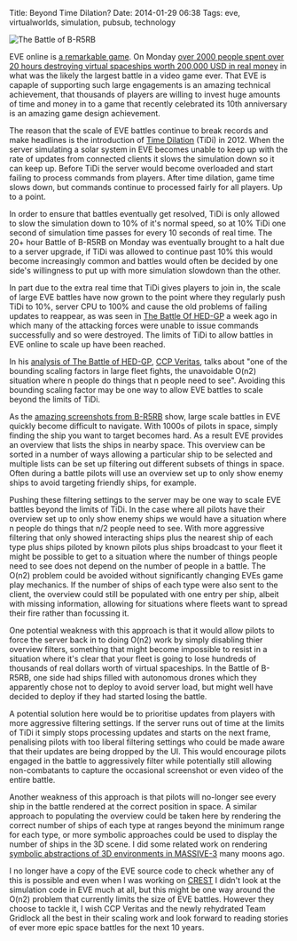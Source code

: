 Title: Beyond Time Dilation?
Date: 2014-01-29 06:38
Tags: eve, virtualworlds, simulation, pubsub, technology

![The Battle of B-R5RB](http://i.imgur.com/LOVyhw4.jpg "The Battle of B-R5RB")

EVE online is [a remarkable game](http://community.eveonline.com/news/news-channels/eve-online-news/eve-online-featured-in-applied-design-at-the-museum-of-modern-art/). On Monday [over 2000 people
spent over 20 hours destroying virtual spaceships worth 200,000 USD in
real money](http://themittani.com/news/b-r5rb-biggest-battle-all-eve) in what was the likely the largest battle in a video game
ever. That EVE is capaple of supporting such large engagements is an
amazing technical achievement, that thousands of players are willing
to invest huge amounts of time and money in to a game that recently
celebrated its 10th anniversary is an amazing game design achievement.

The reason that the scale of EVE battles continue to
break records and make headlines is the introduction of [Time
Dilation](http://massively.joystiq.com/2011/10/02/eve-evolved-time-dilation-and-the-war-on-lag/) (TiDi) in 2012. When the server simulating a solar system in
EVE becomes unable to keep up with the rate of updates from connected
clients it slows the simulation down so it can keep up. Before TiDi the
server would become overloaded and start failing to process commands
from players. After time dilation, game time slows down, but commands
continue to processed fairly for all players. Up to a point.

In order to ensure that battles eventually get resolved, TiDi is only
allowed to slow the simulation down to 10% of it's normal speed, so at
10% TiDi one second of simulation time passes for every 10 seconds of
real time. The 20+ hour Battle of B-R5RB on Monday was eventually
brought to a halt due to a server upgrade, if TiDi was allowed to
continue past 10% this would become increasingly common and battles
would often be decided by one side's willingness to put up with more
simulation slowdown than the other.

In part due to the extra real time that TiDi gives players to join in,
the scale of large EVE battles have now grown to the point where they
regularly push TiDi to 10%, server CPU to 100% and cause the old
problems of failing updates to reappear, as was seen in [The Battle Of HED-GP](http://themittani.com/news/day-servers-didnt-die) a week ago in which many of the attacking
forces were unable to issue commands successfully and so were
destroyed. The limits of TiDi to allow battles in EVE online to scale
up have been reached.

In his [analysis of The Battle of HED-GP](http://community.eveonline.com/news/dev-blogs/what-a-hed-ache/), [CCP Veritas](https://twitter.com/CCP_Veritas), talks about "one
of the bounding scaling factors in large fleet fights, the unavoidable
O(n2) situation where n people do things that n people need to
see". Avoiding this bounding scaling factor may be one way to allow
EVE battles to scale beyond the limits of TiDi.

As the [amazing screenshots from B-R5RB](http://imgur.com/a/10lG2) show, large scale battles in
EVE quickly become difficult to navigate. With 1000s of pilots in
space, simply finding the ship you want to target becomes hard. As a result EVE provides an overview that lists the ships
in nearby space. This overview can be sorted in a number of ways
allowing a particular ship to be selected and multiple lists can be
set up filtering out different subsets of things in space. Often during a
battle pilots will use an overview set up to only show enemy ships to
avoid targeting friendly ships, for example.

Pushing these filtering settings to the server may be one way to scale
EVE battles beyond the limits of TiDi. In the case where all pilots
have their overview set up to only show enemy ships we would have a
situation where n people do things that n/2 people need to see. With
more aggressive filtering that only showed interacting ships plus the
nearest ship of each type plus ships piloted by known pilots plus
ships broadcast to your fleet it might be possible to get to a
situation where the number of things people need to see does not
depend on the number of people in a battle. The O(n2) problem could be avoided
without significantly changing EVEs game play mechanics. If the number
of ships of each type were also sent to the client, the overview could still
be populated with one entry per ship, albeit with missing information,
allowing for situations where fleets want to spread their fire rather
than focussing it.

One potential weakness with this approach is that it would allow
pilots to force the server back in to doing O(n2) work by simply
disabling thier overview filters, something that might become
impossible to resist in a situation where it's clear that your fleet
is going to lose hundreds of thousands of real dollars worth of
virtual spaceships. In the Battle of B-R5RB, one side had ships filled
with autonomous drones which they apparently chose not to deploy to
avoid server load, but might well have decided to deploy if they had
started losing the battle.

A potential solution here would be to prioritise updates from players
with more aggressive filtering settings. If the server runs out of
time at the limits of TiDi it simply stops processing updates and
starts on the next frame, penalising pilots with too liberal filtering
settings who could be made aware that their updates are being dropped
by the UI. This would encourage pilots engaged in the battle to
aggressively filter while potentially still allowing non-combatants to
capture the occasional screenshot or even video of the entire battle.

Another weakness of this approach is that pilots will no-longer see
every ship in the battle rendered at the correct position in space. A
similar approach to populating the overview could be taken here by
rendering the correct number of ships of each type at ranges beyond
the minimum range for each type, or more symbolic approaches could be
used to display the number of ships in the 3D scene. I did some
related work on rendering [symbolic abstractions of 3D environments in
MASSIVE-3](http://ieeexplore.ieee.org/xpl/articleDetails.jsp?reload=true&arnumber=840515) many moons ago.

I no longer have a copy of the EVE source code to check whether any of
this is possible and even when I was working on [CREST](https://wiki.eveonline.com/en/wiki/CREST_Documentation) I didn't look at
the simulation code in EVE much at all, but this might be one way
around the O(n2) problem that currently limits the size of EVE
battles. However they choose to tackle it, I wish CCP Veritas and
the newly rehydrated Team Gridlock all the best in their scaling work
and look forward to reading stories of ever more epic space battles
for the next 10 years.